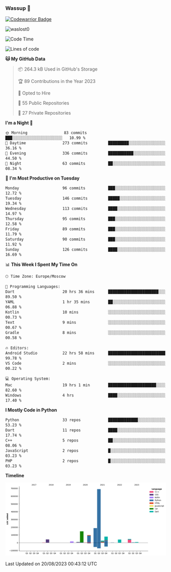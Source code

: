 ### Wassup 👋

[![Codewarrior Badge](https://www.codewars.com/users/waslost/badges/small)](https://www.codewars.com/users/waslost)

<p align="left"> <img src="https://komarev.com/ghpvc/?username=waslost0" alt="waslost0" /></p>

<!--START_SECTION:waka-->
![Code Time](http://img.shields.io/badge/Code%20Time-2%2C906%20hrs%205%20mins-blue)

![Lines of code](https://img.shields.io/badge/From%20Hello%20World%20I%27ve%20Written-1.4%20million%20lines%20of%20code-blue)

**🐱 My GitHub Data** 

> 📦 264.3 kB Used in GitHub's Storage 
 > 
> 🏆 89 Contributions in the Year 2023
 > 
> 💼 Opted to Hire
 > 
> 📜 55 Public Repositories 
 > 
> 🔑 27 Private Repositories 
 > 
**I'm a Night 🦉** 

```text
🌞 Morning                83 commits          ███░░░░░░░░░░░░░░░░░░░░░░   10.99 % 
🌆 Daytime                273 commits         █████████░░░░░░░░░░░░░░░░   36.16 % 
🌃 Evening                336 commits         ███████████░░░░░░░░░░░░░░   44.50 % 
🌙 Night                  63 commits          ██░░░░░░░░░░░░░░░░░░░░░░░   08.34 % 
```
📅 **I'm Most Productive on Tuesday** 

```text
Monday                   96 commits          ███░░░░░░░░░░░░░░░░░░░░░░   12.72 % 
Tuesday                  146 commits         █████░░░░░░░░░░░░░░░░░░░░   19.34 % 
Wednesday                113 commits         ████░░░░░░░░░░░░░░░░░░░░░   14.97 % 
Thursday                 95 commits          ███░░░░░░░░░░░░░░░░░░░░░░   12.58 % 
Friday                   89 commits          ███░░░░░░░░░░░░░░░░░░░░░░   11.79 % 
Saturday                 90 commits          ███░░░░░░░░░░░░░░░░░░░░░░   11.92 % 
Sunday                   126 commits         ████░░░░░░░░░░░░░░░░░░░░░   16.69 % 
```


📊 **This Week I Spent My Time On** 

```text
🕑︎ Time Zone: Europe/Moscow

💬 Programming Languages: 
Dart                     20 hrs 36 mins      ██████████████████████░░░   89.50 % 
YAML                     1 hr 35 mins        ██░░░░░░░░░░░░░░░░░░░░░░░   06.88 % 
Kotlin                   10 mins             ░░░░░░░░░░░░░░░░░░░░░░░░░   00.73 % 
Text                     9 mins              ░░░░░░░░░░░░░░░░░░░░░░░░░   00.67 % 
Gradle                   8 mins              ░░░░░░░░░░░░░░░░░░░░░░░░░   00.58 % 

🔥 Editors: 
Android Studio           22 hrs 58 mins      █████████████████████████   99.78 % 
VS Code                  2 mins              ░░░░░░░░░░░░░░░░░░░░░░░░░   00.22 % 

💻 Operating System: 
Mac                      19 hrs 1 min        █████████████████████░░░░   82.60 % 
Windows                  4 hrs               ████░░░░░░░░░░░░░░░░░░░░░   17.40 % 
```

**I Mostly Code in Python** 

```text
Python                   33 repos            █████████████░░░░░░░░░░░░   53.23 % 
Dart                     11 repos            ████░░░░░░░░░░░░░░░░░░░░░   17.74 % 
C++                      5 repos             ██░░░░░░░░░░░░░░░░░░░░░░░   08.06 % 
JavaScript               2 repos             █░░░░░░░░░░░░░░░░░░░░░░░░   03.23 % 
PHP                      2 repos             █░░░░░░░░░░░░░░░░░░░░░░░░   03.23 % 
```



**Timeline**

![Lines of Code chart](https://raw.githubusercontent.com/waslost0/waslost0/master/assets/bar_graph.png)


 Last Updated on 20/08/2023 00:43:12 UTC
<!--END_SECTION:waka-->

